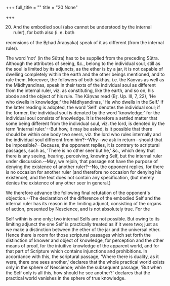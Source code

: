 +++
full_title = ""
title = "20 None"

+++


20. And the embodied soul (also cannot be understood by the internal ruler), for both also (i. e. both

recensions of the Br̥had Āraṇyaka) speak of it as different (from the internal ruler).

The word 'not' (in the Sūtra) has to be supplied from the preceding Sūtra. Although the attributes of seeing, &c., belong to the individual soul, still as the soul is limited by its adjuncts, as the ether is by a jar, it is not capable of dwelling completely within the earth and the other beings mentioned, and to rule them. Moreover, the followers of both śākhās, i.e. the Kāṇvas as well as the Mādhyandinas, speak in their texts of the individual soul as different from the internal ruler, viz. as constituting, like the earth, and so on, his abode and the object of his rule. The Kāṇvas read (Br̥. Up. III, 7, 22), 'He who dwells in knowledge;' the Mādhyandinas, 'He who dwells in the Self.' If the latter reading is adopted, the word 'Self' denotes the individual soul; if the former, the individual soul is denoted by the word 'knowledge;' for the individual soul consists of knowledge. It is therefore a settled matter that some being different from the individual soul, viz. the lord, is denoted by the term 'internal ruler.'--But how, it may be asked, is it possible that there should be within one body two seers, viz. the lord who rules internally and the individual soul different from him?--Why--we ask in return--should that be impossible?--Because, the opponent replies, it is contrary to scriptural passages, such as, 'There is no other seer but he,' &c., which deny that there is any seeing, hearing, perceiving, knowing Self, but the internal ruler under discussion.--May, we rejoin, that passage not have the purpose of denying the existence of another ruler?--No, the opponent replies, for there is no occasion for another ruler (and therefore no occasion for denying his existence), and the text does not contain any specification, (but merely denies the existence of any other seer in general.)

We therefore advance the following final refutation of the opponent's objection.--The declaration of the difference of the embodied Self and the internal ruler has its reason in the limiting adjunct, consisting of the organs of action, presented by Nescience, and is not absolutely true. For the

 Self within is one only; two internal Selfs are not possible. But owing to its limiting adjunct the one Self is practically treated as if it were two; just as we make a distinction between the ether of the jar and the universal ether. Hence there is room for those scriptural passages which set forth the distinction of knower and object of knowledge, for perception and the other means of proof, for the intuitive knowledge of the apparent world, and for that part of Scripture which contains injunctions and prohibitions. In accordance with this, the scriptural passage, 'Where there is duality, as it were, there one sees another,' declares that the whole practical world exists only in the sphere of Nescience; while the subsequent passage, 'But when the Self only is all this, how should he see another?' declares that the practical world vanishes in the sphere of true knowledge.

